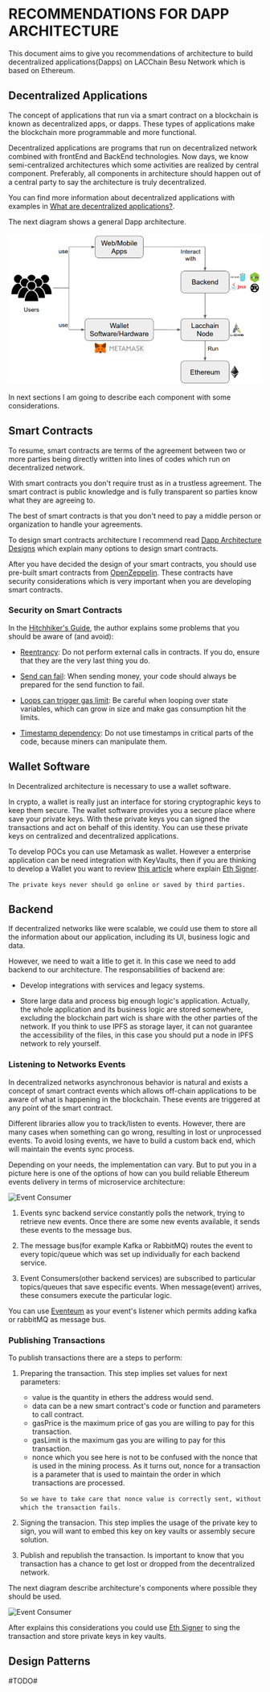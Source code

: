 # RECOMMENDATIONS FOR DAPP ARCHITECTURE
This document aims to give you recommendations of architecture to build decentralized applications(Dapps) on LACChain Besu Network which is based on Ethereum.

## Decentralized Applications

The concept of applications that run via a smart contract on a blockchain is known as decentralized apps, or dapps. These types of applications make the blockchain more programmable and more functional.

Decentralized applications are programs that run on decentralized network combined with frontEnd and BackEnd technologies. Now days, we know semi-centralized architectures which some activities are realized by central component. Preferably, all components in architecture should happen out of a central party to say the architecture is truly decentralized.

You can find more information about decentralized applications with examples in [What are decentralized applications?](https://hackernoon.com/what-are-decentralized-applications-dapps-explained-with-examples-7ff8f2c4a460 "What are decentralized applications?").

The next diagram shows a general Dapp architecture.

![Dapp Architecture](/docs/images/general_architecture.png)

In next sections I am going to describe each component with some considerations.

## Smart Contracts

To resume, smart contracts are terms of the agreement between two or more parties being directly written into lines of codes which run on decentralized network. 

With smart contracts you don't require trust as in a trustless agreement. The smart contract is public knowledge and is fully transparent so parties know what they are agreeing to.

The best of smart contracts is that you don't need to pay a middle person or organization to handle your agreements.

To design smart contracts architecture I recommend read [Dapp Architecture Designs](https://github.com/ConsenSys/Ethereum-Development-Best-Practices/wiki/Dapp-Architecture-Designs "Dapp Architecture Designs") which explain many options to design smart contracts.

After you have decided the design of your smart contracts, you should use pre-built smart contracts from [OpenZeppelin](https://github.com/OpenZeppelin/openzeppelin-contracts). These contracts have security considerations which is very important when you are developing smart contracts.

### Security on Smart Contracts

In the [Hitchhiker's Guide](https://blog.openzeppelin.com/the-hitchhikers-guide-to-smart-contracts-in-ethereum-848f08001f05/ "Hitchhiker's Guide"), the author explains some problems that you should be aware of (and avoid):

* [Reentrancy](http://hackingdistributed.com/2016/07/13/reentrancy-woes "Reentrancy"): Do not perform external calls in contracts. If you do, ensure that they are the very last thing you do.

* [Send can fail](https://vessenes.com/ethereum-griefing-wallets-send-w-throw-considered-harmful/ "Send can fail"): When sending money, your code should always be prepared for the send function to fail.

* [Loops can trigger gas limit](http://solidity.readthedocs.io/en/latest/security-considerations.html#gas-limit-and-loops): Be careful when looping over state variables, which can grow in size and make gas consumption hit the limits.

* [Timestamp dependency](https://github.com/ConsenSys/smart-contract-best-practices#timestamp-dependence "Timestamp dependency"): Do not use timestamps in critical parts of the code, because miners can manipulate them.

## Wallet Software

In Decentralized architecture is necessary to use a wallet software.

In crypto, a wallet is really just an interface for storing cryptographic keys to keep them secure. The wallet software provides you a secure place where save your private keys. With these private keys you can signed the transactions and act on behalf of this identity. You can use these private keys on centralized and decentralized applications. 

To develop POCs you can use Metamask as wallet. However a enterprise application can be need integration with KeyVaults, then if you are thinking to develop a Wallet you want to review [this article](https://github.com/PegaSysEng/ethsigner/) where explain 
[Eth Signer](https://github.com/PegaSysEng/ethsigner/ "Eth Signer").

```The private keys never should go online or saved by third parties.```

## Backend

If decentralized networks like were scalable, we could use them to store all the information about our application, including its UI, business logic and data.

However, we need to wait a litle to get it. In this case we need to add backend to our architecture. The responsabilities of backend are:

* Develop integrations with services and legacy systems.

* Store large data and process big enough logic's application. Actually, the whole application and its business logic are stored somewhere, excluding the blockchain part wich is share with the other parties of the network. If you think to use IPFS as storage layer, it can not guarantee the accessibility of the files, in this case you should put a node in IPFS network to rely yourself.

### Listening to Networks Events

In decentralized networks asynchronous behavior is natural and exists a concept of smart contract events which allows off-chain applications to be aware of what is happening in the blockchain. These events are triggered at any point of the smart contract.

Different libraries allow you to track/listen to events. However, there are many cases when something can go wrong, resulting in lost or unprocessed events. To avoid losing events, we have to build a custom back end, which will maintain the events sync process.

Depending on your needs, the implementation can vary. But to put you in a picture here is one of the options of how can you build reliable Ethereum events delivery in terms of microservice architecture:

![Event Consumer](/docs/images/event_consumer.png)

1. Events sync backend service constantly polls the network, trying to retrieve new events. Once there are some new events available, it sends these events to the message bus.

2. The message bus(for example Kafka or RabbitMQ) routes the event to every topic/queue which was set up individually for each backend service. 

3. Event Consumers(other backend services) are subscribed to particular topics/queues that save especific events. When message(event) arrives, these consumers execute the particular logic.

You can use [Eventeum](https://github.com/ConsenSys/eventeum) as your event's listener which permits adding kafka or rabbitMQ as message bus.   

### Publishing Transactions

To publish transactions there are a steps to perform:

1. Preparing the transaction. This step implies set values for next parameters:
    * value is the quantity in ethers the address would send.
    * data can be a new smart contract's code or function and parameters to call contract.
    * gasPrice is the maximum price of gas you are willing to pay for this transaction.
    * gasLimit is the maximum gas you are willing to pay for this transaction.
    * nonce which you see here is not to be confused with the nonce that is used in the mining process. As it turns out, nonce for a transaction is a parameter that is used to maintain the order in which transactions are processed.

    ```So we have to take care that nonce value is correctly sent, without which the transaction fails.```

2. Signing the transacion. This step implies the usage of the private key to sign, you will want to embed this key on key vaults or assembly secure solution.

3. Publish and republish the transaction. Is important to know that you transaction has a chance to get lost or dropped from the decentralized network.

The next diagram describe architecture's components where possible they should be used.

![Event Consumer](/docs/images/event_consumer.png)

After explains this considerations you could use [Eth Signer](https://github.com/PegaSysEng/ethsigner/ "Eth Signer") to sing the transaction and store private keys in key vaults.

## Design Patterns
#TODO#

